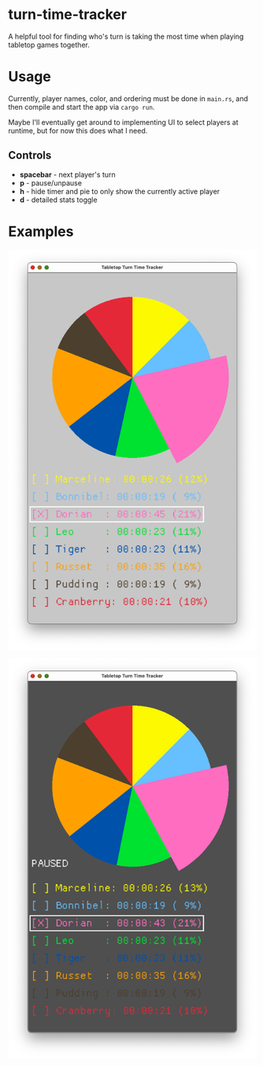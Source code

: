 # turn-time-tracker

A helpful tool for finding who's turn is taking the most time when playing tabletop games together.

# Usage

Currently, player names, color, and ordering must be done in `main.rs`, and then compile and start the app via `cargo run`.

Maybe I'll eventually get around to implementing UI to select players at runtime, but for now this does what I need.

## Controls

* **spacebar** - next player's turn
* **p** - pause/unpause
* **h** - hide timer and pie to only show the currently active player
* **d** - detailed stats toggle

# Examples

![running](./readme-assets/app-running.png)

![paused](./readme-assets/app-paused.png)
